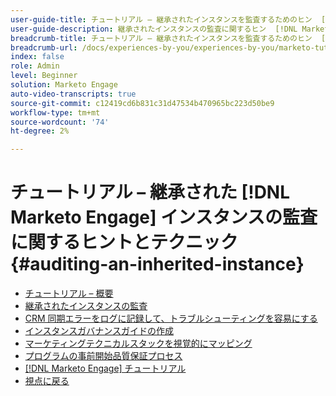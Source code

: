 ```yaml
---
user-guide-title: チュートリアル – 継承されたインスタンスを監査するためのヒン  [!DNL Marketo Engage]  とテクニック
user-guide-description: 継承されたインスタンスの監査に関するヒン  [!DNL Marketo Engage]  とテクニック
breadcrumb-title: チュートリアル – 継承されたインスタンスを監査するためのヒン  [!DNL Marketo Engage]  とテクニック
breadcrumb-url: /docs/experiences-by-you/experiences-by-you/marketo-tutorial-inherited-instance/overview.html
index: false
role: Admin
level: Beginner
solution: Marketo Engage
auto-video-transcripts: true
source-git-commit: c12419cd6b831c31d47534b470965bc223d50be9
workflow-type: tm+mt
source-wordcount: '74'
ht-degree: 2%

---
```



# チュートリアル – 継承された [!DNL Marketo Engage] インスタンスの監査に関するヒントとテクニック {#auditing-an-inherited-instance}

+ [チュートリアル – 概要](/help/marketo-tutorial-inherited-instance/overview.md)
+ [継承されたインスタンスの監査](/help/marketo-tutorial-inherited-instance/audit-an-inherted-instance.md)
+ [CRM 同期エラーをログに記録して、トラブルシューティングを容易にする](/help/marketo-tutorial-inherited-instance/log-crm-sync-errors-for-easy-troubleshooting.md)
+ [インスタンスガバナンスガイドの作成](/help/marketo-tutorial-inherited-instance/develop-an-instance-governance-guide.md)
+ [マーケティングテクニカルスタックを視覚的にマッピング](/help/marketo-tutorial-inherited-instance/create-a-visual-data-flow-diagram.md)
+ [プログラムの事前開始品質保証プロセス](/help/marketo-tutorial-inherited-instance/essential-program-pre-launch-qa.md)
+ [[!DNL Marketo Engage] チュートリアル](https://experienceleague.adobe.com/docs/marketo-learn/tutorials/overview.html?lang=ja)
+ [ 視点に戻る ](https://experienceleague.adobe.com/en/perspectives?lang=en#f-el_product=Marketo%20Engage&amp;aq=((%40el_contenttype%20NOT%20%22Community%7CUser%22)%20AND%20(%40el_contenttype%3D%22perspective%22)))